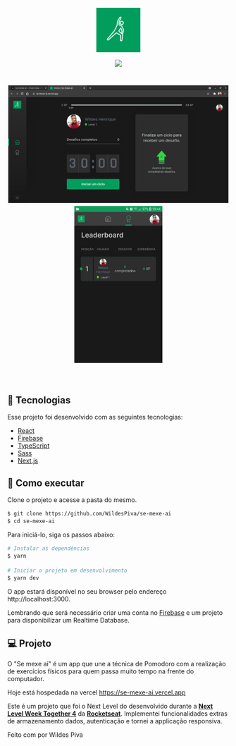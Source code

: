 <p align="center">
  <img alt="Se mexe ai" src=".github/icon.png" width="100px">
</p>

<p align="center">
    <img src="https://img.shields.io/github/last-commit/wildespiva/se-mexe-ai/main?labelColor=000000" />    
</p>

<h1 align="center">
    <img alt="Se mexe ai desktop" src=".github/screen_navigator.png" width="500px"/>   
    <img alt="Se mexe ai mobile" src=".github/screen_mobile.jpg" width="200px"/>   
</h1>

<br>

## 🧪 Tecnologias

Esse projeto foi desenvolvido com as seguintes tecnologias:

- [React](https://reactjs.org)
- [Firebase](https://firebase.google.com/)
- [TypeScript](https://www.typescriptlang.org/)
- [Sass](https://github.com/sass/sass)
- [Next.js](https://nextjs.org/)

## 🚀 Como executar

Clone o projeto e acesse a pasta do mesmo.

```bash
$ git clone https://github.com/WildesPiva/se-mexe-ai
$ cd se-mexe-ai
```

Para iniciá-lo, siga os passos abaixo:
```bash
# Instalar as dependências
$ yarn

# Iniciar o projeto em desenvolvimento
$ yarn dev
```
O app estará disponível no seu browser pelo endereço http://localhost:3000.

Lembrando que será necessário criar uma conta no [Firebase](https://firebase.google.com/) e um projeto para disponibilizar um Realtime Database.

## 💻 Projeto

O "Se mexe ai" é um app que une a técnica de Pomodoro com a realização de exercícios físicos para quem passa muito tempo na frente do computador. 

Hoje está hospedada na vercel https://se-mexe-ai.vercel.app

Este é um projeto que foi o Next Level do  desenvolvido durante a **[Next Level Week Together 4](https://nextlevelweek.com/)** da [**Rocketseat**](https://rocketseat.com.br/). Implementei funcionalidades extras de armazenamento dados, autenticação e tornei a applicação responsiva.



Feito com por Wildes Piva
